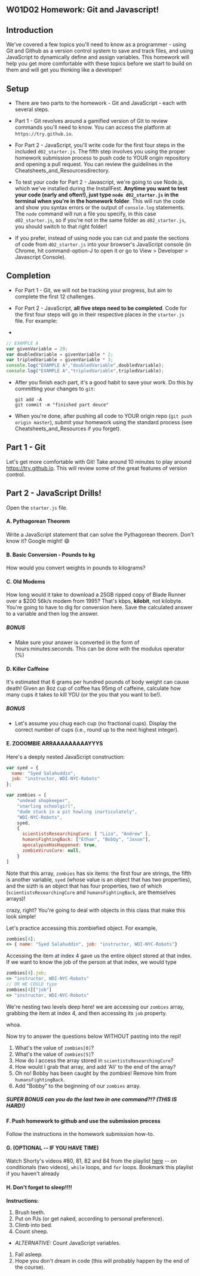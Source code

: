 ## W01D02 Homework: Git and Javascript!

## Introduction

We've covered a few topics you'll need to know as a programmer - using Git and Github as a version control system to save and track files, and using JavaScript to dynamically define and assign variables. This homework will help you get more comfortable with these topics before we start to build on them and will get you thinking like a developer!

## Setup

* There are two parts to the homework - Git and JavaScript - each with several steps.

* Part 1 - Git revolves around a gamified version of Git to review commands you'll need to know. You can access the platform at ` https://try.github.io `.

* For Part 2 - JavaScript, you'll write code for the first four steps in the included ` d02_starter.js `. The fifth step involves you using the proper homework submission process to push code to YOUR origin repository and opening a pull request. You can review the guidelines in the Cheatsheets_and_Resourcesdirectory.

* To test your code for Part 2 - Javascript, we're going to use Node.js, which we've installed during the InstallFest. **Anytime you want to test your code (early and often!), just type ` node d02_starter.js ` in the terminal when you're in the homework folder**. This will run the code and show you syntax errors or the output of ` console.log ` statements. The ` node ` command will run a file you specify, in this case ` d02_starter.js `, so if you're not in the same folder as ` d02_starter.js `, you should switch to that right folder!

* If you prefer, instead of using node you can cut and paste the sections of code from `d02_starter.js` into your browser's JavaScript console (in Chrome, hit command-option-J to open it or go to View > Developer > Javascript Console).

## Completion

* For Part 1 - Git, we will not be tracking your progress, but aim to complete the first 12 challenges.

* For Part 2 - JavaScript, **all five steps need to be completed**. Code for the first four steps will go in their respective places in the `starter.js` file. For example:

* 
```js
// EXAMPLE A
var givenVariable = 20;
var doubledVariable = givenVariable * 2;
var tripledVariable = givenVariable * 3;
console.log("EXAMPLE A","doubledVariable",doubledVariable);
console.log("EXAMPLE A","tripledVariable",tripledVariable);
```

* After you finish each part, it's a good habit to save your work. Do this by committing your changes to `git`:

  ```
  git add -A
  git commit -m "finished part deuce"
  ```

* When you're done, after pushing all code to YOUR origin repo (`git push origin master`), submit your homework using the standard process (see Cheatsheets_and_Resources if you forget).

## Part 1 - Git

Let's get more comfortable with Git! Take around 10 minutes to play around https://try.github.io. This will review some of the great features of version control.

## Part 2 - JavaScript Drills!

Open the `starter.js` file.

#### A. Pythagorean Theorem

Write a JavaScript statement that can solve the Pythagorean theorem.
Don't know it? Google might! :smile:

#### B. Basic Conversion - Pounds to kg

How would you convert weights in pounds to kilograms?

#### C. Old Modems

How long would it take to download a 25GB ripped copy of Blade Runner over a $200 56k/s modem from 1995? That's kbps, **kilobit**, not kilobyte. You're going to have to dig for conversion here. Save the calculated answer to a variable and then log the answer.

##### BONUS
- Make sure your answer is converted in the form of hours:minutes:seconds. This can be done with the modulus operator (%)

#### D. Killer Caffeine

It's estimated that 6 grams per hundred pounds of body weight can cause death! Given an 8oz cup of coffee has 95mg of caffeine, calculate how many cups it takes to kill YOU (or the you that you want to be!).

##### BONUS
- Let's assume you chug each cup (no fractional cups). Display the correct number of cups (i.e., round up to the next highest integer).

#### E. ZOOOMBIE ARRAAAAAAAAAYYYS

Here's a deeply nested JavaScript construction:

```js
var syed = {
  name: "Syed Salahuddin",
  job: "instructor, WDI-NYC-Robots"
};

var zombies = [
    "undead shopkeeper",
    "snarling schoolgirl",
    "dude stuck in a pit howling inarticulately",
    "WDI-NYC-Robots",
    syed,
    {
      scientistsResearchingCure: [ "Liza", "Andrew" ],
      humansFightingBack: ["Ethan", "Bobby", "Jason"],
      apocalypseHasHappened: true,
      zombieVirusCure: null,
    }
]
```

Note that this array, `zombies` has six items: the first four are strings,  the fifth is another variable, `syed` (whose value is an object that has two properties), and the sizth is an object that has four properties, two of which (`scientistsResearchingCure` and `humansFightingBack`, are themselves arrays)!

crazy, right? You're going to deal with objects in this class that make this look simple!

Let's practice accessing this zombiefied object.
For example,
```js
zombies[4];
=> { name: "Syed Salahuddin", job: "instructor, WDI-NYC-Robots"}
```

Accessing the item at index 4 gave us the entire object stored at that index. If we want to know the job of the person at that index, we would type
```js
zombies[4].job;
=> "instructor, WDI-NYC-Robots"
// OR WE COULD type
zombies[4]["job"]
=> "instructor, WDI-NYC-Robots"
```

We're nesting two levels deep here! we are accessing our `zombies` array, grabbing the item at index 4, and then accessing its `job` property.

whoa.

Now try to answer the questions below WITHOUT pasting into the repl!

1. What's the value of `zombies[0]`?
1. What's the value of `zombies[5]`?
1. How do I access the array stored in `scientistsResearchingCure`?
1. How would I grab that array, and add 'Ali' to the end of the array?
1. Oh no! Bobby has been caught by the zombies! Remove him from `humansFightingBack`.
1. Add "Bobby" to the beginning of our `zombies` array.

##### SUPER BONUS can you do the last two in one command?!? (THIS IS HARD!)

#### F. Push homework to github and use the submission process

Follow the instructions in the homework submission how-to.

#### G. (OPTIONAL -- IF YOU HAVE TIME)
Watch Shorty's videos #80, 81, 82 and 84 from the playlist [here](https://www.youtube.com/playlist?list=PLw1xVKFbouelUj3g_56CRAUjGGEU13bPF) -- on conditionals (two videos), `while` loops, and `for` loops. Bookmark this playlist if you haven't already

#### H. Don't forget to sleep!!!!
**Instructions:**
1. Brush teeth.
1. Put on PJs (or get naked, according to personal preference).
1. Climb into bed.
1. Count sheep.
  * *ALTERNATIVE:* Count JavaScript variables.
1. Fall asleep.
1. Hope you don't dream in code (this will probably happen by the end of the course).
